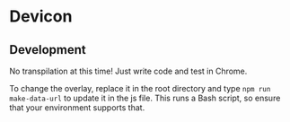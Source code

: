 # Devicon

## Development

No transpilation at this time! Just write code and test in Chrome.

To change the overlay, replace it in the root directory and type `npm run make-data-url` to update it in the js file.
This runs a Bash script, so ensure that your environment supports that.

